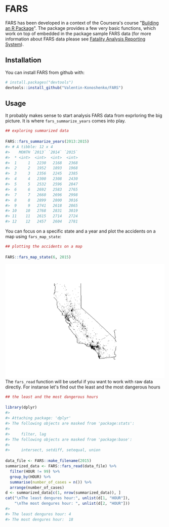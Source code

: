
<!-- README.md is generated from README.Rmd. Please edit that file -->
FARS
====

FARS has been developed in a context of the Coursera's course "[Building an R Package](https://www.coursera.org/learn/r-packages/home/welcome)". The package provides a few very basic functions, which work on top of embedded in the package sample FARS data (for more information about FARS data please see [Fatality Analysis Reporting System](https://www.nhtsa.gov/research-data/fatality-analysis-reporting-system-fars)).

Installation
------------

You can install FARS from github with:

``` r
# install.packages("devtools")
devtools::install_github("Valentin-Konoshenko/FARS")
```

Usage
-----

It probably makes sense to start analysis FARS data from exprloring the big picture. It is where `fars_summarize_years` comes into play.

``` r
## exploring summarized data

FARS::fars_summarize_years(2013:2015)
#> # A tibble: 12 x 4
#>    MONTH `2013` `2014` `2015`
#>  * <int>  <int>  <int>  <int>
#>  1     1   2230   2168   2368
#>  2     2   1952   1893   1968
#>  3     3   2356   2245   2385
#>  4     4   2300   2308   2430
#>  5     5   2532   2596   2847
#>  6     6   2692   2583   2765
#>  7     7   2660   2696   2998
#>  8     8   2899   2800   3016
#>  9     9   2741   2618   2865
#> 10    10   2768   2831   3019
#> 11    11   2615   2714   2724
#> 12    12   2457   2604   2781
```

You can focus on a specific state and a year and plot the accidents on a map using `fars_map_state`:

``` r
## plotting the accidents on a map

FARS::fars_map_state(6, 2015)
```

![](README-unnamed-chunk-3-1.png) The `fars_read` function will be useful if you want to work with raw data directly. For instanse let's find out the least and the most dangerous hours

``` r
## the least and the most dangerous hours

library(dplyr)
#> 
#> Attaching package: 'dplyr'
#> The following objects are masked from 'package:stats':
#> 
#>     filter, lag
#> The following objects are masked from 'package:base':
#> 
#>     intersect, setdiff, setequal, union

data_file <- FARS::make_filename(2015)
summarized_data <- FARS::fars_read(data_file) %>%
  filter(HOUR != 99) %>%
  group_by(HOUR) %>% 
  summarise(number_of_cases = n()) %>%
  arrange(number_of_cases)
d <- summarized_data[c(1, nrow(summarized_data)), ]
cat("\nThe least dengures hour:", unlist(d[1, "HOUR"]), 
    "\nThe most dengures hour: ", unlist(d[2, "HOUR"]))
#> 
#> The least dengures hour: 4 
#> The most dengures hour:  18
```
